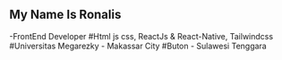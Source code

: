 
## My Name Is Ronalis
-FrontEnd Developer
#Html js css, ReactJs & React-Native, Tailwindcss
#Universitas Megarezky - Makassar City
#Buton - Sulawesi Tenggara

